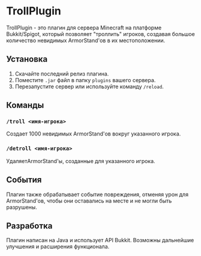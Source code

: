 # TrollPlugin

TrollPlugin - это плагин для сервера Minecraft на платформе Bukkit/Spigot, который позволяет "троллить" игроков, создавая большое количество невидимых ArmorStand'ов в их местоположении.

## Установка

1. Скачайте последний релиз плагина.
2. Поместите `.jar` файл в папку `plugins` вашего сервера.
3. Перезапустите сервер или используйте команду `/reload`.

## Команды

### `/troll <имя-игрока>`

Создает 1000 невидимых ArmorStand'ов вокруг указанного игрока.

### `/detroll <имя-игрока>`

УдаляетArmorStand'ы, созданные для указанного игрока.

## События

Плагин также обрабатывает событие повреждения, отменяя урон для ArmorStand'ов, чтобы они оставались на месте и не могли быть разрушены.

## Разработка

Плагин написан на Java и использует API Bukkit. Возможны дальнейшие улучшения и расширения функционала.
